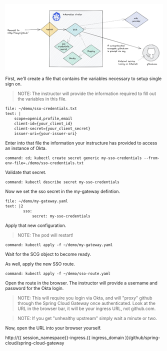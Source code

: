 ![Overview of single sign on](images/sso1.jpg)


First, we'll create a file that contains the variables necessary to setup single sign on.

>NOTE: The instructor will provide the information required to fill out the variables in this file.

```editor:append-lines-to-file
file: ~/demo/sso-credentials.txt
text: |
    scope=openid,profile,email
    client-id={your_client_id}
    client-secret={your_client_secret}
    issuer-uri={your-issuer-uri}
```

Enter into that file the information your instructure has provided to access an instance of Okta.

```terminal:execute
command: cd; kubectl create secret generic my-sso-credentials --from-env-file=./demo/sso-credentials.txt
```

Validate that secret.

```terminal:execute
command: kubectl describe secret my-sso-credentials
```

Now we set the sso secret in the my-gateway defintion.

```editor:append-lines-to-file
file: ~/demo/my-gateway.yaml
text: |2
        sso:
            secret: my-sso-credentials
```

Apply that new configuration.

>NOTE: The pod will restart!

```terminal:execute
command: kubectl apply -f ~/demo/my-gateway.yaml
```

Wait for the SCG object to become ready.

As well, apply the new SSO route.

```terminal:execute
command: kubectl apply -f ~/demo/sso-route.yaml
```

Open the route in the browser. The instructor will provide a username and password for the Okta login.

>NOTE: This will require you login via Okta, and will "proxy" github through the Spring Cloud Gateway once authenticated. Look at the URL in the browser bar, it will be your ingress URL, not github.com.

>NOTE: If you get "unhealthy upstream" simply wait a minute or two.

Now, open the URL into your browser yourself.

http://{{ session_namespace}}-ingress.{{ ingress_domain }}/github/spring-cloud/spring-cloud-gateway
